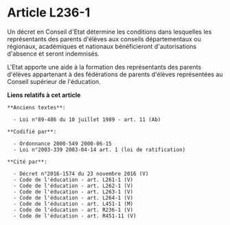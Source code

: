 # Article L236-1

Un décret en Conseil d'Etat détermine les conditions dans lesquelles les représentants des parents d'élèves aux conseils
départementaux ou régionaux, académiques et nationaux bénéficieront d'autorisations d'absence et seront indemnisés.

L'Etat apporte une aide à la formation des représentants des parents d'élèves appartenant à des fédérations de parents
d'élèves représentées au Conseil supérieur de l'éducation.

**Liens relatifs à cet article**

	**Anciens textes**:

	  - Loi n°89-486 du 10 juillet 1989 - art. 11 (Ab)

	**Codifié par**:

	  - Ordonnance 2000-549 2000-06-15
	  - Loi n°2003-339 2003-04-14 art. 1 (loi de ratification)

	**Cité par**:

	  - Décret n°2016-1574 du 23 novembre 2016 (V)
	  - Code de l'éducation - art. L261-1 (V)
	  - Code de l'éducation - art. L262-1 (V)
	  - Code de l'éducation - art. L263-1 (V)
	  - Code de l'éducation - art. L264-1 (V)
	  - Code de l'éducation - art. L451-1 (M)
	  - Code de l'éducation - art. R236-1 (V)
	  - Code de l'éducation - art. R451-11 (V)
